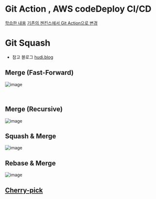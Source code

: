 # Git Action , AWS codeDeploy CI/CD
[학습한 내용](https://velog.io/@geon_km/Github-Actions-CI-CodeDeploy%EB%A1%9C-CICD-%EA%B5%AC%ED%98%84%ED%95%98%EA%B8%B0-vum9u82d)
[기존의 젠킨스에서 Git Action으로 변경](https://github.com/CS-tudy/CStudy_BackEnd)


# Git Squash
- 참고 블로그 [hudi.blog](https://hudi.blog/git-merge-squash-rebase/)

## Merge (Fast-Forward)
![image](https://github.com/KMGeon/devProject/assets/103854287/678c8a5d-ffe2-4916-887a-ffeb8d813879)

<br/>

## Merge (Recursive)
![image](https://github.com/KMGeon/devProject/assets/103854287/41cdba9c-9f30-4c4a-ac2b-39493c1a454b)

## Squash & Merge
![image](https://github.com/KMGeon/devProject/assets/103854287/91a779cb-1f20-4879-9e3f-b8ac272f9c72)

## Rebase & Merge
![image](https://github.com/KMGeon/devProject/assets/103854287/44ea7db6-2c2f-461d-925f-1fe3d39f11ac)

## [Cherry-pick](https://git-scm.com/docs/git-cherry-pick)
